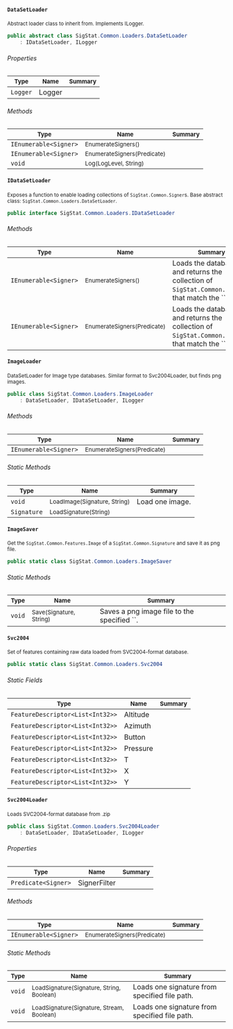 #### `DataSetLoader`

<sub>Abstract loader class to inherit from. Implements ILogger.</sub>
```csharp
public abstract class SigStat.Common.Loaders.DataSetLoader
    : IDataSetLoader, ILogger

```

###### Properties

| <sub>Type</sub> | <sub>Name</sub> | <sub>Summary</sub> | 
| ---- | ---- | ---- | 
| `Logger` | Logger |  | 


###### Methods

| <sub>Type</sub> | <sub>Name</sub> | <sub>Summary</sub> | 
| ---- | ---- | ---- | 
| `IEnumerable<Signer>` | <sub>EnumerateSigners()</sub> |  | 
| `IEnumerable<Signer>` | <sub>EnumerateSigners(Predicate<Signer>)</sub> |  | 
| `void` | <sub>Log(LogLevel, String)</sub> |  | 


#### `IDataSetLoader`

<sub>Exposes a function to enable loading collections of `SigStat.Common.Signer`s.  Base abstract class: `SigStat.Common.Loaders.DataSetLoader`.</sub>
```csharp
public interface SigStat.Common.Loaders.IDataSetLoader

```

###### Methods

| <sub>Type</sub> | <sub>Name</sub> | <sub>Summary</sub> | 
| ---- | ---- | ---- | 
| `IEnumerable<Signer>` | <sub>EnumerateSigners()</sub> | Loads the database and returns the collection of `SigStat.Common.Signer`s that match the ``. | 
| `IEnumerable<Signer>` | <sub>EnumerateSigners(Predicate<Signer>)</sub> | Loads the database and returns the collection of `SigStat.Common.Signer`s that match the ``. | 


#### `ImageLoader`

<sub>DataSetLoader for Image type databases.  Similar format to Svc2004Loader, but finds png images.</sub>
```csharp
public class SigStat.Common.Loaders.ImageLoader
    : DataSetLoader, IDataSetLoader, ILogger

```

###### Methods

| <sub>Type</sub> | <sub>Name</sub> | <sub>Summary</sub> | 
| ---- | ---- | ---- | 
| `IEnumerable<Signer>` | <sub>EnumerateSigners(Predicate<Signer>)</sub> |  | 


###### Static Methods

| <sub>Type</sub> | <sub>Name</sub> | <sub>Summary</sub> | 
| ---- | ---- | ---- | 
| `void` | <sub>LoadImage(Signature, String)</sub> | Load one image. | 
| `Signature` | <sub>LoadSignature(String)</sub> |  | 


#### `ImageSaver`

<sub>Get the `SigStat.Common.Features.Image` of a `SigStat.Common.Signature` and save it as png file.</sub>
```csharp
public static class SigStat.Common.Loaders.ImageSaver

```

###### Static Methods

| <sub>Type</sub> | <sub>Name</sub> | <sub>Summary</sub> | 
| ---- | ---- | ---- | 
| `void` | <sub>Save(Signature, String)</sub> | Saves a png image file to the specified ``. | 


#### `Svc2004`

<sub>Set of features containing raw data loaded from SVC2004-format database.</sub>
```csharp
public static class SigStat.Common.Loaders.Svc2004

```

###### Static Fields

| <sub>Type</sub> | <sub>Name</sub> | <sub>Summary</sub> | 
| ---- | ---- | ---- | 
| `FeatureDescriptor<List<Int32>>` | Altitude |  | 
| `FeatureDescriptor<List<Int32>>` | Azimuth |  | 
| `FeatureDescriptor<List<Int32>>` | Button |  | 
| `FeatureDescriptor<List<Int32>>` | Pressure |  | 
| `FeatureDescriptor<List<Int32>>` | T |  | 
| `FeatureDescriptor<List<Int32>>` | X |  | 
| `FeatureDescriptor<List<Int32>>` | Y |  | 


#### `Svc2004Loader`

<sub>Loads SVC2004-format database from .zip</sub>
```csharp
public class SigStat.Common.Loaders.Svc2004Loader
    : DataSetLoader, IDataSetLoader, ILogger

```

###### Properties

| <sub>Type</sub> | <sub>Name</sub> | <sub>Summary</sub> | 
| ---- | ---- | ---- | 
| `Predicate<Signer>` | SignerFilter |  | 


###### Methods

| <sub>Type</sub> | <sub>Name</sub> | <sub>Summary</sub> | 
| ---- | ---- | ---- | 
| `IEnumerable<Signer>` | <sub>EnumerateSigners(Predicate<Signer>)</sub> |  | 


###### Static Methods

| <sub>Type</sub> | <sub>Name</sub> | <sub>Summary</sub> | 
| ---- | ---- | ---- | 
| `void` | <sub>LoadSignature(Signature, String, Boolean)</sub> | Loads one signature from specified file path. | 
| `void` | <sub>LoadSignature(Signature, Stream, Boolean)</sub> | Loads one signature from specified file path. | 


